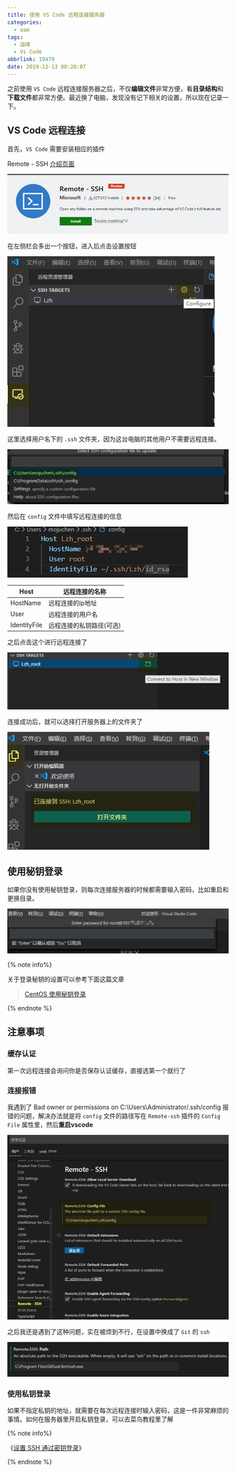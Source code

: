 ```yaml
---
title: 使用 VS Code 远程连接服务器
categories:
  - oam
tags:
  - 运维
  - Vs Code
abbrlink: 19479
date: 2019-12-13 00:20:07
---
```


之前使用 `VS Code` 远程连接服务器之后，不仅**编辑文件**非常方便，看**目录结构**和**下载文件**都非常方便。最近换了电脑，发现没有记下相关的设置，所以现在记录一下。

<!-- more -->



## VS Code 远程连接

首先，`VS Code` 需要安装相应的插件

Remote - SSH [介绍页面](https://marketplace.visualstudio.com/items?itemName=ms-vscode-remote.remote-ssh)

![](.md_img/20191213004459.png)



在左侧栏会多出一个按钮，进入后点击设置按钮

![](.md_img/20191213004423.png)



这里选择用户名下的 `.ssh` 文件夹，因为这台电脑的其他用户不需要远程连接。

![](.md_img/20191213004555.png)



然后在 `config` 文件中填写远程连接的信息

![](.md_img/20191213010851.png)



| Host         | 远程连接的名称           |
| ------------ | ------------------------ |
| HostName     | 远程连接的ip地址         |
| User         | 远程连接的用户名         |
| IdentityFile | 远程连接的私钥路径(可选) |



之后点击这个进行远程连接了

![](.md_img/20191213012146.png)



连接成功后，就可以选择打开服务器上的文件夹了

![](.md_img/20191213012821.png)



## 使用秘钥登录

如果你没有使用秘钥登录，则每次连接服务器的时候都需要输入密码，比如重启和更换目录。

![](.md_img/20200209200607.png)

{% note info%}

关于登录秘钥的设置可以参考下面这篇文章

> [CentOS 使用秘钥登录](/post/1528.html)



{% endnote  %}



## 注意事项

### 缓存认证

第一次远程连接会询问你是否保存认证缓存，直接选第一个就行了



### 连接报错

我遇到了 Bad owner or permissions on C:\\Users\\Administrator/.ssh/config 报错的问题，解决办法就是将 `config` 文件的路径写在 `Remote-ssh` 插件的 `Config File` 属性里，然后**重启vscode**

![](.md_img/20191213012014.png)



之后我还是遇到了这种问题，实在被烦到不行，在设置中换成了 `Git` 的 `ssh`

![](.md_img/20191218004612.png)



### 使用私钥登录

如果不指定私钥的地址，就需要在每次远程连接时输入密码，这是一件非常麻烦的事情。如何在服务器里开启私钥登录，可以去菜鸟教程里了解

{% note info%}

《[设置 SSH 通过密钥登录](https://www.runoob.com/w3cnote/set-ssh-login-key.html)》

{% endnote %}



